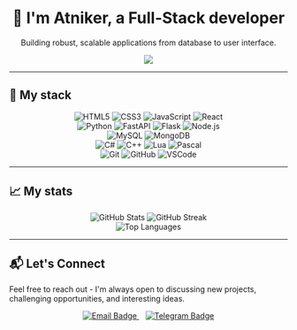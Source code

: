 <div align="center">
  <h1 align="center">👋 I'm Atniker, a Full-Stack developer</h1>
  <p align="center">Building robust, scalable applications from database to user interface. </p>
  
  <p align="center">
    <img src="https://komarev.com/ghpvc/?username=atniker&style=flat-square&color=blue&label=Profile+Views">
  </p>
</div>

---

## 🚀 My stack

<p align="center">
  <img src="https://img.shields.io/badge/HTML5-E34F26?style=for-the-badge&logo=html5&logoColor=white" alt="HTML5">
  <img src="https://img.shields.io/badge/CSS3-1572B6?style=for-the-badge&logo=css3&logoColor=white" alt="CSS3">
  <img src="https://img.shields.io/badge/JavaScript-F7DF1E?style=for-the-badge&logo=javascript&logoColor=black" alt="JavaScript">
  <img src="https://img.shields.io/badge/React-20232A?style=for-the-badge&logo=react&logoColor=61DAFB" alt="React">
  
  <br>
  
  <img src="https://img.shields.io/badge/Python-3776AB?style=for-the-badge&logo=python&logoColor=white" alt="Python">
  <img src="https://img.shields.io/badge/FastAPI-005571?style=for-the-badge&logo=fastapi" alt="FastAPI">
  <img src="https://img.shields.io/badge/Flask-000000?style=for-the-badge&logo=flask&logoColor=white" alt="Flask">
  <img src="https://img.shields.io/badge/Node.js-339933?style=for-the-badge&logo=node.js&logoColor=white" alt="Node.js">
  
  <br>
  
  <img src="https://img.shields.io/badge/MySQL-4479A1?style=for-the-badge&logo=mysql&logoColor=white" alt="MySQL">
  <img src="https://img.shields.io/badge/MongoDB-47A248?style=for-the-badge&logo=mongodb&logoColor=white" alt="MongoDB">
  
  <br>
  
  <img src="https://img.shields.io/badge/C%23-239120?style=for-the-badge&logo=c-sharp&logoColor=white" alt="C#">
  <img src="https://img.shields.io/badge/C%2B%2B-00599C?style=for-the-badge&logo=c%2B%2B&logoColor=white" alt="C++">
  <img src="https://img.shields.io/badge/Lua-2C2D72?style=for-the-badge&logo=lua&logoColor=white" alt="Lua">
  <img src="https://img.shields.io/badge/Pascal-E93E30?style=for-the-badge&logo=none&logoColor=white" alt="Pascal">

  <br>

  <img src="https://img.shields.io/badge/Git-F05032?style=for-the-badge&logo=git&logoColor=white" alt="Git">
  <img src="https://img.shields.io/badge/GitHub-181717?style=for-the-badge&logo=github&logoColor=white" alt="GitHub">
  <img src="https://img.shields.io/badge/VSCode-007ACC?style=for-the-badge&logo=visual-studio-code&logoColor=white" alt="VSCode">
</p>

---

## 📈 My stats

<p align="center">
  <img src="https://github-readme-stats.vercel.app/api?username=atniker&show_icons=true&theme=dracula&hide_border=true&count_private=true&title_color=9A85FF&icon_color=E47171&text_color=BD93F9" alt="GitHub Stats" />
  <img src="https://github-readme-streak-stats.herokuapp.com/?user=atniker&theme=dracula&hide_border=true&ring=FF6E6E&fire=50FA7B&currStreakLabel=BD93F9" alt="GitHub Streak" />
  <br>
  <img src="https://github-readme-stats.vercel.app/api/top-langs/?username=atniker&layout=compact&theme=dracula&hide_border=true&title_color=FF92B8&text_color=F8F8F2" alt="Top Languages" />
</p>

---

## 📬 Let's Connect

Feel free to reach out - I'm always open to discussing new projects, challenging opportunities, and interesting ideas.

<p align="center">
  <a href="mailto:buzzingboogalo@gmail.com" target="_blank">
    <img src="https://img.shields.io/badge/Email-D14836?style=for-the-badge&logo=gmail&logoColor=white" alt="Email Badge" />
  </a>
  &nbsp;&nbsp;
  <a href="https://t.me/AtnikYT" target="_blank">
    <img src="https://img.shields.io/badge/Telegram-2CA5E0?style=for-the-badge&logo=telegram&logoColor=white" alt="Telegram Badge" />
  </a>
</p>
